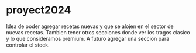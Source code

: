 # proyect2024
Idea de poder agregar recetas nuevas y que se alojen en el sector de nuevas recetas. Tambien tener otros secciones donde ver los tragos clasico y lo que consideramos premium. A futuro agregar una seccion para controlar el stock.
